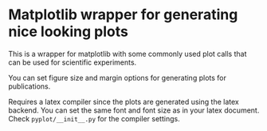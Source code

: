 # Matplotlib wrapper for generating nice looking plots

This is a wrapper for matplotlib with some commonly used plot calls that
can be used for scientific experiments.

You can set figure size and margin options for generating plots for publications.

Requires a latex compiler since the plots are generated using the latex backend.
You can set the same font and font size as in your latex document.
Check `pyplot/__init__.py` for the compiler settings.

